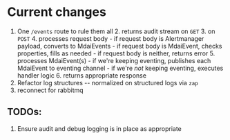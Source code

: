 # Current changes
1. One `/events` route to rule them all
   2. returns audit stream on `GET`
   3. on `POST`
      4. processes request body
         - if request body is Alertmanager payload, converts to MdaiEvents
         - if request body is MdaiEvent, checks properties, fills as needed
         - if request body is neither, returns error
      5. processes MdaiEvent(s)
         - if we're keeping eventing, publishes each MdaiEvent to eventing channel
         - if we're _not_ keeping eventing, executes handler logic
      6. returns appropriate response
4. Refactor log structures -- normalized on structured logs via `zap`
5. reconnect for rabbitmq

## TODOs:
1. Ensure audit and debug logging is in place as appropriate
